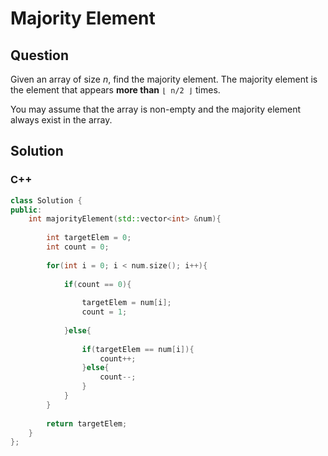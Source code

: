 # Majority Element



## Question

Given an array of size *n*, find the majority element. The majority element is the element that appears **more than** `⌊ n/2 ⌋` times.

You may assume that the array is non-empty and the majority element always exist in the array.



## Solution  



### C++

```c++
class Solution {
public:
    int majorityElement(std::vector<int> &num){
        
        int targetElem = 0;
        int count = 0;
        
        for(int i = 0; i < num.size(); i++){
            
            if(count == 0){
                
                targetElem = num[i];
                count = 1;
                
            }else{
                
                if(targetElem == num[i]){
                    count++;
                }else{
                    count--;
                }
            }
        }
        
        return targetElem;
    }
};
```

